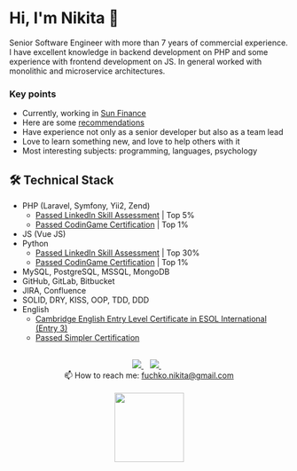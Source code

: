 # Hi, I'm Nikita 👋

Senior Software Engineer with more than 7 years of commercial experience. I have excellent knowledge in backend
development on PHP and some experience with frontend development on JS. In general worked with monolithic and
microservice architectures.

### Key points

* Currently, working in [Sun Finance](https://www.linkedin.com/company/sun-finance/)
* Here are some [recommendations](/recommendations.md) 
* Have experience not only as a senior developer but also as a team lead
* Love to learn something new, and love to help others with it
* Most interesting subjects: programming, languages, psychology

## 🛠 Technical Stack

* PHP (Laravel, Symfony, Yii2, Zend)
  * [Passed LinkedIn Skill Assessment](/img/linkedin_php.png) | Top 5%
  * [Passed CodinGame Certification](https://www.codingame.com/certification/j0WiVtqrxfVuwizQfhD6zg) | Top 1%
* JS (Vue JS)
* Python
  * [Passed LinkedIn Skill Assessment](/img/linkedin_pyhon.png) | Top 30%
  * [Passed CodinGame Certification](https://www.codingame.com/certification/lGECa9jRo4WHEZb0JDevpg) | Top 1%
* MySQL, PostgreSQL, MSSQL, MongoDB
* GitHub, GitLab, Bitbucket
* JIRA, Confluence
* SOLID, DRY, KISS, OOP, TDD, DDD
* English
  * [Cambridge English Entry Level Certificate in ESOL International (Entry 3)](https://drive.google.com/file/d/1UxfyiktFbsQsugkRgc8jnBpiIUNFsigy/view?usp=sharing)
  * [Passed Simpler Certification](https://simpler.link/c/NoA32)

<br>
<div align="center">
   <a href="https://t.me/Fuchko" target="_blank">
    <img src="https://img.shields.io/badge/Telegram-2CA5E0?style=for-the-badge&logo=telegram&logoColor=white" />        
  </a>&nbsp;&nbsp;
  <a href="https://www.linkedin.com/in/fuchko/" target="_blank">
    <img src="https://img.shields.io/badge/linkedin-%230077B5.svg?&style=for-the-badge&logo=linkedin&logoColor=white" />
  </a>&nbsp;&nbsp;
</div>
<div align='center'>
  📫  How to reach me: <a href='mailto:fuchko.nikita@gmail.com'>fuchko.nikita@gmail.com</a>
</div>
<br>
<div align="center">
    <a href="https://github.com/fuchkona/github-profile-views-counter">
        <img width="125px" src="https://komarev.com/ghpvc/?username=fuchkona&color=6666cc">
    </a>
</div>